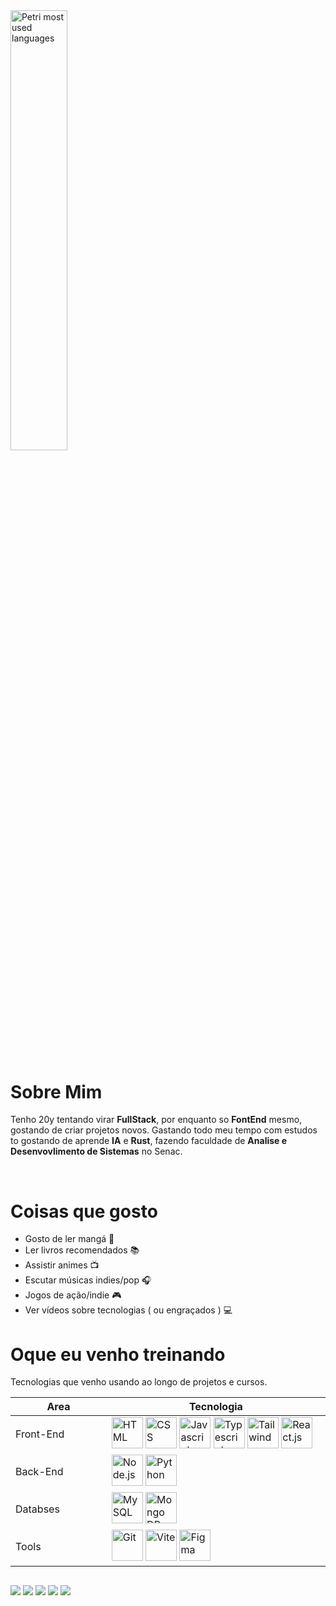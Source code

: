 <div>
    <!-- .slide: data-background-color="white" -->
   <img
      width="42.5%"
      alt="Petri most used languages"
      src="https://github-readme-stats.vercel.app/api/top-langs/?username=legonnexon&layout=compact&theme=dark&hide_border=true&border_radius=12&bg_color=000000"
   />
</div>

<br />

# Sobre Mim

Tenho 20y tentando virar **FullStack**, por enquanto so **FontEnd** mesmo, gostando de criar projetos novos. Gastando todo meu tempo com estudos to gostando de aprende **IA** e **Rust**, fazendo faculdade de **Analise e Desenvovlimento de Sistemas** no Senac.

<br />

# Coisas que gosto
-  Gosto de ler mangá 📖
-  Ler livros recomendados 📚
-  Assistir animes 📺
-  Escutar músicas indies/pop 🎧
-  Jogos de ação/indie 🎮
-  Ver vídeos sobre tecnologias ( ou engraçados ) 💻


# Oque eu venho treinando

Tecnologias que venho usando ao longo de projetos e cursos.

<table width="100%">
   <thead>
      <th width="250">Area</th>
      <th width="750px">Tecnologia</th>
   </thead>
   <tbody>
      <tr>
         <td>Front-End</td>
         <td>
            <img alt="HTML" title="HTML" width="50" src="https://cdn.jsdelivr.net/gh/devicons/devicon@latest/icons/html5/html5-original.svg" />
            <img alt="CSS" title="CSS" width="50" src="https://cdn.jsdelivr.net/gh/devicons/devicon@latest/icons/css3/css3-original.svg" />
            <img alt="Javascript" title="JavaScript" width="50" src="https://cdn.jsdelivr.net/gh/devicons/devicon@latest/icons/javascript/javascript-original.svg" />
            <img alt="Typescript" title="Typescript" width="50" src="https://cdn.jsdelivr.net/gh/devicons/devicon@latest/icons/typescript/typescript-original.svg" />
            <img alt="Tailwind" title="Tailwind" width="50" src="https://cdn.jsdelivr.net/gh/devicons/devicon@latest/icons/tailwindcss/tailwindcss-original.svg" />
            <img alt="React.js" title="React.js" width="50" src="https://cdn.jsdelivr.net/gh/devicons/devicon@latest/icons/react/react-original.svg" />           
         </td>
      </tr>
      <tr>
         <td>Back-End</td>
         <td>
            <img alt="Node.js" title="Node.js" width="50" src="https://cdn.jsdelivr.net/gh/devicons/devicon@latest/icons/nodejs/nodejs-original.svg" />
            <img alt="Python" title="Python" width="50" src="https://cdn.jsdelivr.net/gh/devicons/devicon@latest/icons/python/python-original.svg" />
         </td>
      </tr>
      <tr>
         <td>Databses</td>
         <td>
            <img alt="MySQL" title="MySQL" width="50" src="https://cdn.jsdelivr.net/gh/devicons/devicon@latest/icons/mysql/mysql-original.svg" />
            <img alt="Mongo DB" title="Mongo DB" width="50" src="https://cdn.jsdelivr.net/gh/devicons/devicon@latest/icons/mongodb/mongodb-original.svg" />
         </td>
      </tr>
      <tr>
         <td>Tools</td>
         <td>
            <img alt="Git" title="Git" width="50" src="https://cdn.jsdelivr.net/gh/devicons/devicon@latest/icons/git/git-original.svg" />
            <img alt="Vite" title="Vite" width="50" src="https://cdn.jsdelivr.net/gh/devicons/devicon@latest/icons/vitejs/vitejs-original.svg" />
            <img alt="Figma" title="Figma" width="50" src="https://cdn.jsdelivr.net/gh/devicons/devicon@latest/icons/figma/figma-original.svg" />
         </td>
      </tr>
   </tbody>
</table>

##

<div>
  <a href="https://www.instagram.com/lobinhojbl/" target="_blank"><img src="https://img.shields.io/badge/-Instagram-%23E4405F?style=for-the-badge&logo=instagram&logoColor=white"></a>
  <a href="https://codepen.io/joaobarcellos" target="_blank"><img src="https://img.shields.io/badge/Codepen-000000?style=for-the-badge&logo=codepen&logoColor=white"></a>
  <a href="https://discord.gg/FVyytsweRd" target="_blank"><img src="https://img.shields.io/badge/Discord-7289DA?style=for-the-badge&logo=discord&logoColor=white"></a> 
  <a href="mailto:joaobarc4@gmail.com"><img src="https://img.shields.io/badge/-Gmail-%23333?style=for-the-badge&logo=gmail&logoColor=white"></a>
  <a href="https://www.linkedin.com/in/jo%C3%A3o-barcellos-56521a233/" target="_blank"><img src="https://img.shields.io/badge/-LinkedIn-%230077B5?style=for-the-badge&logo=linkedin&logoColor=white"></a> 
</div>
